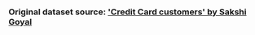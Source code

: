 ### Original dataset source: ['Credit Card customers' by Sakshi Goyal](https://www.kaggle.com/datasets/sakshigoyal7/credit-card-customers)
